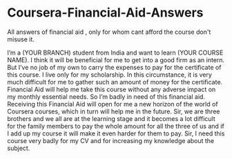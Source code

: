 # Coursera-Financial-Aid-Answers
All answers of financial aid , only for whom cant afford the course don't misuse it.

 I’m a (YOUR BRANCH) student from India and want to learn (YOUR COURSE NAME). I think it will be beneficial for me to get into a good firm as an intern. But I’ve no job of my own to carry the expenses to pay for the certificate of this course. I live only for my scholarship. In this circumstance, it is very much difficult for me to gather such an amount of money for the certificate. Financial Aid will help me take this course without any adverse impact on my monthly essential needs. So I’m badly in need of this financial aid. Receiving this Financial Aid will open for me a new horizon of the world of Coursera courses, which in turn will help me in the future. Sir, we are three brothers and we all are at the learning stage and it becomes a lot difficult for the family members to pay the whole amount for all the three of us and if I add up my course it will make it even harder for them to pay. Sir, I need this course very badly for my CV and for increasing my knowledge about the subject.
